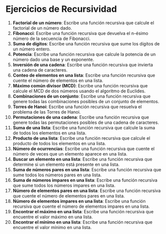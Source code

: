 # Ejercicios de Recursividad

1. **Factorial de un número**: Escribe una función recursiva que calcule el factorial de un número dado.
2. **Fibonacci**: Escribe una función recursiva que devuelva el n-ésimo número de la secuencia de Fibonacci.
3. **Suma de dígitos**: Escribe una función recursiva que sume los dígitos de un número entero.
4. **Potencia**: Escribe una función recursiva que calcule la potencia de un número dado una base y un exponente.
5. **Inversión de una cadena**: Escribe una función recursiva que invierta una cadena de caracteres.
6. **Conteo de elementos en una lista**: Escribe una función recursiva que cuente el número de elementos en una lista.
7. **Máximo común divisor (MCD)**: Escribe una función recursiva que calcule el MCD de dos números usando el algoritmo de Euclides.
8. **Combinaciones de un conjunto**: Escribe una función recursiva que genere todas las combinaciones posibles de un conjunto de elementos.
9. **Torres de Hanoi**: Escribe una función recursiva que resuelva el problema de las Torres de Hanoi.
10. **Permutaciones de una cadena**: Escribe una función recursiva que genere todas las permutaciones posibles de una cadena de caracteres.
11. **Suma de una lista**: Escribe una función recursiva que calcule la suma de todos los elementos en una lista.
12. **Producto de una lista**: Escribe una función recursiva que calcule el producto de todos los elementos en una lista.
13. **Número de ocurrencias**: Escribe una función recursiva que cuente el número de veces que un elemento aparece en una lista.
14. **Buscar un elemento en una lista**: Escribe una función recursiva que determine si un elemento está presente en una lista.
15. **Suma de números pares en una lista**: Escribe una función recursiva que sume todos los números pares en una lista.
16. **Suma de números impares en una lista**: Escribe una función recursiva que sume todos los números impares en una lista.
17. **Número de elementos pares en una lista**: Escribe una función recursiva que cuente el número de elementos pares en una lista.
18. **Número de elementos impares en una lista**: Escribe una función recursiva que cuente el número de elementos impares en una lista.
19. **Encontrar el máximo en una lista**: Escribe una función recursiva que encuentre el valor máximo en una lista.
20. **Encontrar el mínimo en una lista**: Escribe una función recursiva que encuentre el valor mínimo en una lista.

